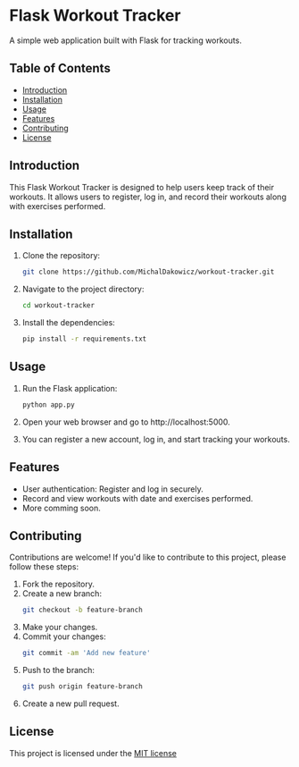 # Flask Workout Tracker

A simple web application built with Flask for tracking workouts.

## Table of Contents

- [Introduction](#introduction)
- [Installation](#installation)
- [Usage](#usage)
- [Features](#features)
- [Contributing](#contributing)
- [License](#license)

## Introduction

This Flask Workout Tracker is designed to help users keep track of their workouts. It allows users to register, log in, and record their workouts along with exercises performed.

## Installation

1. Clone the repository:
   ```bash
   git clone https://github.com/MichalDakowicz/workout-tracker.git
   ```
2. Navigate to the project directory:
   ```bash
   cd workout-tracker
   ```
3. Install the dependencies:
   ```bash
   pip install -r requirements.txt
   ```

## Usage

1. Run the Flask application:
   ```bash
   python app.py
   ```
2. Open your web browser and go to http://localhost:5000.

3. You can register a new account, log in, and start tracking your workouts.

## Features

- User authentication: Register and log in securely.
- Record and view workouts with date and exercises performed.
- More comming soon.

## Contributing

Contributions are welcome! If you'd like to contribute to this project, please follow these steps:

1. Fork the repository.
2. Create a new branch:
   ```bash
   git checkout -b feature-branch
   ```
3. Make your changes.
4. Commit your changes: 
   ```bash
   git commit -am 'Add new feature'
   ```
5. Push to the branch:
   ```bash
   git push origin feature-branch
   ```
6. Create a new pull request.

## License

This project is licensed under the [MIT license](LICENSE)